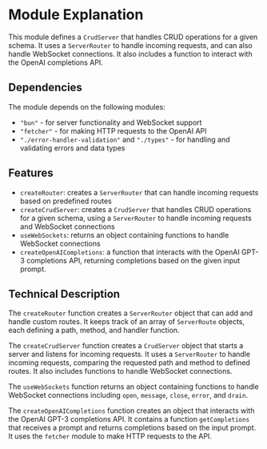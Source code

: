 # Module Explanation

This module defines a `CrudServer` that handles CRUD operations for a given schema. It uses a `ServerRouter` to handle incoming requests, and can also handle WebSocket connections. It also includes a function to interact with the OpenAI completions API.

## Dependencies

The module depends on the following modules:
- `"bun"` - for server functionality and WebSocket support
- `"fetcher"` - for making HTTP requests to the OpenAI API
- `"./error-handler-validation"` and `"./types"` - for handling and validating errors and data types

## Features

- `createRouter`: creates a `ServerRouter` that can handle incoming requests based on predefined routes
- `createCrudServer`: creates a `CrudServer` that handles CRUD operations for a given schema, using a `ServerRouter` to handle incoming requests and WebSocket connections
- `useWebSockets`: returns an object containing functions to handle WebSocket connections
- `createOpenAICompletions`: a function that interacts with the OpenAI GPT-3 completions API, returning completions based on the given input prompt.

## Technical Description

The `createRouter` function creates a `ServerRouter` object that can add and handle custom routes. It keeps track of an array of `ServerRoute` objects, each defining a path, method, and handler function.

The `createCrudServer` function creates a `CrudServer` object that starts a server and listens for incoming requests. It uses a `ServerRouter` to handle incoming requests, comparing the requested path and method to defined routes. It also includes functions to handle WebSocket connections.

The `useWebSockets` function returns an object containing functions to handle WebSocket connections including `open`, `message`, `close`, `error`, and `drain`.

The `createOpenAICompletions` function creates an object that interacts with the OpenAI GPT-3 completions API. It contains a function `getCompletions` that receives a prompt and returns completions based on the input prompt. It uses the `fetcher` module to make HTTP requests to the API.